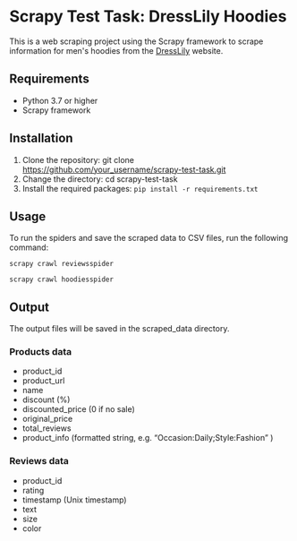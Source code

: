 # Scrapy Test Task: DressLily Hoodies
This is a web scraping project using the Scrapy framework
to scrape information for men's hoodies from the [DressLily](https://www.dresslily.com) website.

## Requirements
- Python 3.7 or higher
- Scrapy framework

## Installation
1. Clone the repository: git clone https://github.com/your_username/scrapy-test-task.git
2. Change the directory: cd scrapy-test-task
3. Install the required packages: `pip install -r requirements.txt`

## Usage
To run the spiders and save the scraped data to CSV files, run the following command:

`scrapy crawl reviewsspider`

`scrapy crawl hoodiesspider`

## Output
The output files will be saved in the scraped_data directory.

### Products data
- product_id
- product_url
- name
- discount (%)
- discounted_price (0 if no sale)
- original_price
- total_reviews
- product_info (formatted string, e.g. “Occasion:Daily;Style:Fashion” )
### Reviews data
- product_id
- rating
- timestamp (Unix timestamp)
- text
- size
- color